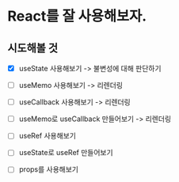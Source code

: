 # React를 잘 사용해보자.


## 시도해볼 것 

- [X] useState 사용해보기 -> 불변성에 대해 판단하기
- [ ] useMemo 사용해보기 -> 리렌더링
- [ ] useCallback 사용해보기 -> 리렌더링
- [ ] useMemo로 useCallback 만들어보기 -> 리렌더링
- [ ] useRef 사용해보기
- [ ] useState로 useRef 만들어보기
- [ ] props를 사용해보기

